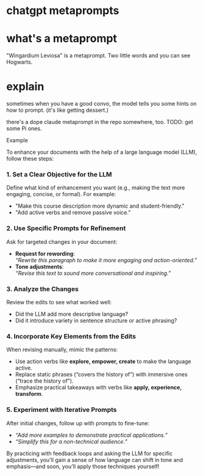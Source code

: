 # chatgpt metaprompts

# what's a metaprompt
"Wingardium Leviosa" is a metaprompt. Two little words and you can see Hogwarts. 

# explain
sometimes when you have a good convo, the model tells you some hints 
on how to prompt. (it's like getting dessert.) 

there's a dope claude metaprompt in the repo somewhere, too. 
TODO: get some Pi ones.

Example

To enhance your documents with the help of a large language model (LLM), follow these steps:

### **1. Set a Clear Objective for the LLM**  
   Define what kind of enhancement you want (e.g., making the text more engaging, concise, or formal). For example:
   - "Make this course description more dynamic and student-friendly."
   - "Add active verbs and remove passive voice."

### **2. Use Specific Prompts for Refinement**  
   Ask for targeted changes in your document:
   - **Request for rewording**:  
     _“Rewrite this paragraph to make it more engaging and action-oriented.”_  
   - **Tone adjustments**:  
     _“Revise this text to sound more conversational and inspiring.”_

### **3. Analyze the Changes**  
   Review the edits to see what worked well:
   - Did the LLM add more descriptive language?
   - Did it introduce variety in sentence structure or active phrasing?

### **4. Incorporate Key Elements from the Edits**  
   When revising manually, mimic the patterns:
   - Use action verbs like **explore, empower, create** to make the language active.
   - Replace static phrases (“covers the history of”) with immersive ones (“trace the history of”).
   - Emphasize practical takeaways with verbs like **apply, experience, transform**.

### **5. Experiment with Iterative Prompts**  
   After initial changes, follow up with prompts to fine-tune:
   - _“Add more examples to demonstrate practical applications.”_  
   - _“Simplify this for a non-technical audience.”_

By practicing with feedback loops and asking the LLM for specific adjustments, you'll gain a sense of how language can shift in tone and emphasis—and soon, you'll apply those techniques yourself!